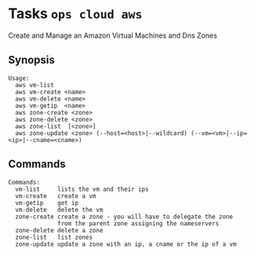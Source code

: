 <!---
Licensed to the Apache Software Foundation (ASF) under one
or more contributor license agreements.  See the NOTICE file
distributed with this work for additional information
regarding copyright ownership.  The ASF licenses this file
to you under the Apache License, Version 2.0 (the
"License"); you may not use this file except in compliance
with the License.  You may obtain a copy of the License at

  http://www.apache.org/licenses/LICENSE-2.0

Unless required by applicable law or agreed to in writing,
software distributed under the License is distributed on an
"AS IS" BASIS, WITHOUT WARRANTIES OR CONDITIONS OF ANY
KIND, either express or implied.  See the License for the
specific language governing permissions and limitations
under the License.
-->
# Tasks  `ops cloud aws`

Create and Manage an Amazon Virtual Machines and Dns Zones

## Synopsis

```text
Usage:
  aws vm-list
  aws vm-create <name>
  aws vm-delete <name>
  aws vm-getip  <name>
  aws zone-create <zone>
  aws zone-delete <zone>
  aws zone-list  [<zone>]
  aws zone-update <zone> (--host=<host>|--wildcard) (--vm=<vm>|--ip=<ip>|--cname=<cname>)
```

## Commands

```
Commands:
  vm-list     lists the vm and their ips
  vm-create   create a vm
  vm-getip    get ip
  vm-delete   delete the vm
  zone-create create a zone - you will have to delegate the zone 
              from the parent zone assigning the nameservers
  zone-delete delete a zone
  zone-list   list zones
  zone-update update a zone with an ip, a cname or the ip of a vm
```